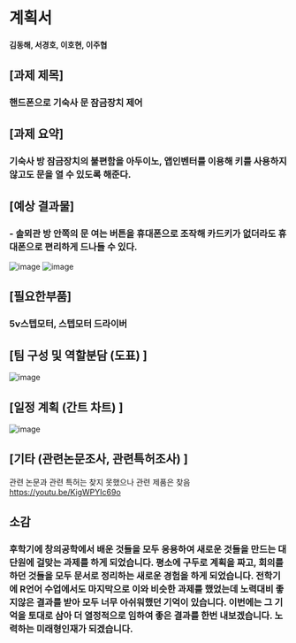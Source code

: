 # 계획서

####                                                                          김동해, 서경호, 이호현, 이주협
                                                                                           
## [과제 제목]

### 핸드폰으로 기숙사 문 잠금장치 제어


## [과제 요약]

### 기숙사 방 잠금장치의 불편함을 아두이노, 앱인벤터를 이용해 키를 사용하지 않고도 문을 열 수 있도록 해준다.


## [예상 결과물]

### - 솔뫼관 방 안쪽의 문 여는 버튼을 휴대폰으로 조작해 카드키가 없더라도 휴대폰으로 편리하게 드나들 수 있다.

![image](https://user-images.githubusercontent.com/50915637/69690286-9ed20600-110e-11ea-8ae8-af9e2cd8d41b.png)
![image](https://user-images.githubusercontent.com/50915637/69690289-a1ccf680-110e-11ea-8b00-3a7fec676818.png)


## [필요한부품]

### 5v스텝모터, 스텝모터 드라이버


## [팀 구성 및 역할분담 (도표) ]

![image](https://user-images.githubusercontent.com/50915637/69690368-e6589200-110e-11ea-85fb-7c12e483fec2.png)


## [일정 계획 (간트 차트) ]

![image](https://user-images.githubusercontent.com/50915637/69690394-fb352580-110e-11ea-9975-770336f66b31.png)

## [기타 (관련논문조사, 관련특허조사) ]

관련 논문과 관련 특허는 찾지 못했으나 관련 제품은 찾음
https://youtu.be/KigWPYIc69o


</hr>

## 소감

### 후학기에 창의공학에서 배운 것들을 모두 응용하여 새로운 것들을 만드는 대단원에 걸맞는 과제를 하게 되었습니다. 평소에 구두로 계획을 짜고, 회의를 하던 것들을 모두 문서로 정리하는 새로운 경험을 하게 되었습니다. 전학기에 R언어 수업에서도 마지막으로 이와 비슷한 과제를 했었는데 노력대비 좋지않은 결과를 받아 모두 너무 아쉬워했던 기억이 있습니다. 이번에는 그 기억을 토대로 삼아 더 열정적으로 임하여 좋은 결과를 한번 내보겠습니다. 노력하는 미래형인재가 되겠습니다.
